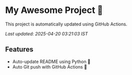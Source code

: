 # My Awesome Project 🚀

This project is automatically updated using GitHub Actions.

_Last updated: 2025-04-20 03:21:03 IST_

## Features
- Auto-update README using Python 🐍
- Auto Git push with GitHub Actions 🤖
